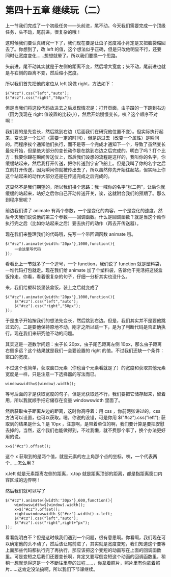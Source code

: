 第四十五章 继续玩（二）
===

上一节我们完成了一个初级任务——头前进，尾不动。今天我们需要完成一个顶级任务，头不动，尾前进。很复杂的哦！

这时候我们要认真研究一下了，我们现在要是让虫子宽度减小肯定是又把脑袋缩回去了。你想到了，改 left 的值，这个想法似乎正确，但是只改他明显不行，还要同时让宽度变化……想想就晕了。所以我们要换一个思路。

头前进，尾不动其实就是于左侧的距离不变，然后增大宽度；头不动，尾前进也就是与右侧的距离不变，然后缩小宽度。

所以我们首先把他的定位从 left 换做 right，方法如下：

	$("#cz").css("left","auto");
	$("#cz").css("right","50px");

但是当我们将这段代码放进去之后发现情况是：打开页面，虫子蹭的一下跑到右边（因为我现在 right 值设置的比较小），然后开始慢慢变长。咦？这个顺序不对啊！

我们要的是先变长，然后跳到右边（后面我们在研究他位置不变）。但实际执行起来，变长是一个过程（需要一定的时间），但是跳过去（改变一个属性）是瞬间的。而程序挨个通知他们执行，而不是等一个完成才通知下一个，导致了虽然变长最先开始，但是绝大部分的变长动作是在跳到右边之后完成的。明白了吗？打个比方：我要你蹲在瞬间传送仪上，然后我们设想的流程是这样的，我叫你的名字，你缓缓站起来，然后我打开传送，把你传送到宇宙飞船上。但是我叫了你的名字之后立刻打开传送，因为瞬间你就被传出去了，所以虽然你先开始往起站，但实际上你这个站起来的动作大部分还是在传送完成之后完成的。

这显然不是我们期望的，所以我们换个思路：我一喊你的名字“张二狗”，让后你就缓缓的站起来，站好之后你自己开动传送开关，诶，这就附合我们的预期了。那么到程序里呢？

前边我们讲了 animate 有两个参数，一个是变化的内容，一个是变化的速度，然后今天我们说说他的第三个参数——回调函数。什么是回调函数？就是当这个动作执行完之后（比如你站起来之后）要去执行的动作（再去开传送器）。

现在我们来整理我们的代码哦，先写一个带回调函数 animate 哦。

	$("#cz").animate({width:'20px'},1000,function(){
		一会这里写代码
	});

看看比上一节就多了一个逗号，一个 function，我们说了 function 就是塑料袋，一堆代码打包就走。现在我们给 animate 加了个塑料袋，告诉他干完活把这袋盒饭拎走。你看，看着很复杂的句子，仔细一分析其实也没什么。

来，我们给塑料袋里装盒饭，装上之后就变成了

	$("#cz").animate({width:'20px'},1000,function(){
		$("#cz").css("left","auto");
		$("#cz").css("right","50px");
	});

于是虫子开始按我们的想法先变长，然后跳到右边。但是，我们其实并不是要他跳过去的，二是要他保持原地不动，刚才之所以跳一下，是为了判断代码是否正确执行。现在我们来研究他不动的问题。

其实这是一道数学问题：虫子长 20px，虫子尾巴距离左侧 10px，那么虫子距离右侧多远？这个结果就是我们一会要设置的 right 的值。不过我们还缺一个条件：窗口的宽度。

不过这个也简单，获取窗口元素（你也当个元素看就是了）的宽度和获取其他元素宽度是一样，只是注意一下选择器的写法而已。

	windowswidth=$(window).width();

等号后面的才是获取宽度的句子，但是光获取还不行，我们要把它储存起来，留着用，所以我就顺手把它储存在变量 windowswidth 里面了。

然后获取虫子距离左边的距离，这时你高呼着：用 css ，你前两张讲过的，css 方法可以设置，也可以获取。嗯，你说的没错，可是你用 $("#cz").css("left"); 获取到的结果是什么？是 10px ，注意啊，是带着单位的啊，我们要计算是要把安慰去掉的，当然，这个我们也能做得到，不过我懒，就不费那个事了，换个办法更好用的说。

	x=$("#cz").offset();

这个 x 获取到的是两个值，就是元素的左上角那个点的坐标，咦，一个代表两个……怎么用？

x.left 就是元素距离左侧的距离，x.top 就是距离顶部的距离，都是指距离窗口内容区域的边界啊！

然后我们就可以写了

	$("#cz").animate({width:'30px'},600,function(){
		windowswidth=$(window).width();
		x=$("#cz").offset();
		right=windowswidth-$("#cz").width()-x.left;
		$("#cz").css("left","auto");
		$("#cz").css("right",right+"px");
	});

看看能明白不？但是这时候我们遇到一个问题，很有意思啊。你看啊，我们现在可以确定他的头不动了，然后该让尾前进了，其实就是宽度变短，我们知道这个要等上面那些代码都执行完了再执行，那应该把这个变短的动画写在上面的回调函数里。可是变短之后我们还要变长啊，肯定又要写倒变短这个动画的回调函数里，稍稍一想就觉得这是一个不断往里套的过程……，你拿着照片，照片里有你拿着照片……这肯定没法搞啊，所以我们下节课继续。